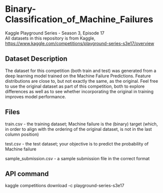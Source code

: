 # Binary-Classification_of_Machine_Failures
Kaggle Playground Series - Season 3, Episode 17\
All datasets in this repository is from Kaggle, https://www.kaggle.com/competitions/playground-series-s3e17/overview
## Dataset Description
The dataset for this competition (both train and test) was generated from a deep learning model trained on the Machine Failure Predictions. Feature distributions are close to, but not exactly the same, as the original. Feel free to use the original dataset as part of this competition, both to explore differences as well as to see whether incorporating the original in training improves model performance.

## Files
train.csv - the training dataset; Machine failure is the (binary) target (which, in order to align with the ordering of the original dataset, is not in the last column position)

test.csv - the test dataset; your objective is to predict the probability of Machine failure

sample_submission.csv - a sample submission file in the correct format

## API command
kaggle competitions download -c playground-series-s3e17
